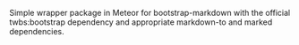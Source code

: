 Simple wrapper package in Meteor for bootstrap-markdown with the official twbs:bootstrap dependency and appropriate markdown-to and marked dependencies.
